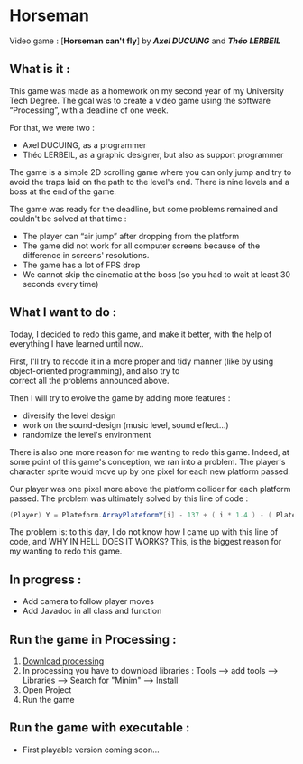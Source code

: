 # Horseman
Video game : [**Horseman can't fly**] by **_Axel DUCUING_** and **_Théo LERBEIL_**

## What is it :
This game was made as a homework on my second year of my University Tech Degree.
The goal was to create a video game using the software “Processing”, with a deadline of one week.

For that, we were two :
  * Axel DUCUING, as a programmer
  * Théo LERBEIL, as a graphic designer, but also as support programmer

The game is a simple 2D scrolling game where you can only jump and try to avoid the traps laid on the path to the level's end.
There is nine levels and a boss at the end of the game.

The game was ready for the deadline, but some problems remained and couldn't be solved at that time :
  * The player can “air jump” after dropping from the platform
  * The game did not work for all computer screens because of the difference in screens' resolutions. 
  * The game has a lot of FPS drop
  * We cannot skip the cinematic at the boss (so you had to wait at least 30 seconds every time)

## What I want to do :
Today, I decided to redo this game, and make it better, with the help of everything I have learned until now..

First, I'll try to recode it in a more proper and tidy manner (like by using object-oriented programming), and also try to    
correct all the problems announced above.

Then I will try to evolve the game by adding more features :
  * diversify the level design
  * work on the sound-design (music level, sound effect...)
  * randomize the level's environment

There is also one more reason for me wanting to redo this game.
Indeed, at some point of this game's conception, we ran into a problem.
The player's character sprite would move up by one pixel for each new platform passed.

Our player was one pixel more above the platform collider for each platform passed.
The problem was ultimately solved by this line of code :
```java
(Player) Y = Plateform.ArrayPlateformY[i] - 137 + ( i * 1.4 ) - ( Plateform.NumberPlateform + ( 1.4 * 2 ) );
```

The problem is: to this day, I do not know how I came up with this line of code, and WHY IN HELL DOES IT WORKS?
This, is the biggest reason for my wanting to redo this game.
    
## In progress :
  * Add camera to follow player moves
  * Add Javadoc in all class and function

## Run the game in Processing :
  1. [Download processing](https://processing.org/download/)
  2. In processing you have to download libraries : Tools --> add tools --> Libraries --> Search for "Minim" --> Install
  3. Open Project
  4. Run the game
  
## Run the game with executable :
  * First playable version coming soon...
